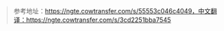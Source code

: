 > 参考地址：https://ngte.cowtransfer.com/s/55553c046c4049，中文翻译：https://ngte.cowtransfer.com/s/3cd2251bba7545
